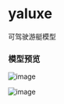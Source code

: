 # yaluxe
可驾驶游艇模型

### 模型预览
![image](https://user-images.githubusercontent.com/64310374/216514570-508560df-2d59-43fc-9cb4-5adaf9a3c844.png)

![image](https://user-images.githubusercontent.com/64310374/216514602-b2088a2d-bc78-4c3a-95df-4b944aee4d79.png)
